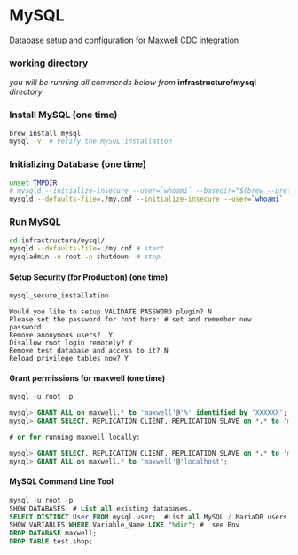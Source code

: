 MySQL
=====
Database setup and configuration for Maxwell CDC integration

### working directory
*you will be running all commends below from* **infrastructure/mysql** *directory*

### Install MySQL (one time)
```bash
brew install mysql
mysql -V  # Verify the MySQL installation
```

### Initializing Database (one time)
```bash
unset TMPDIR
# mysqld --initialize-insecure --user=`whoami` --basedir="$(brew --prefix mysql)"  --datadir=./data
mysqld --defaults-file=./my.cnf --initialize-insecure --user=`whoami`
```

### Run MySQL
```bash
cd infrastructure/mysql/
mysqld --defaults-file=./my.cnf # start
mysqladmin -u root -p shutdown  # stop
```

#### Setup Security (for Production) (one time)
```bash
mysql_secure_installation
```
```
Would you like to setup VALIDATE PASSWORD plugin? N
Please set the password for root here: # set and remember new password.
Remove anonymous users?  Y
Disallow root login remotely? Y
Remove test database and access to it? N
Reload privilege tables now? Y
```

#### Grant permissions for maxwell (one time)
```sql
mysql -u root -p

mysql> GRANT ALL on maxwell.* to 'maxwell'@'%' identified by 'XXXXXX';
mysql> GRANT SELECT, REPLICATION CLIENT, REPLICATION SLAVE on *.* to 'maxwell'@'%';

# or for running maxwell locally:

mysql> GRANT SELECT, REPLICATION CLIENT, REPLICATION SLAVE on *.* to 'maxwell'@'localhost' identified by 'XXXXXX';
mysql> GRANT ALL on maxwell.* to 'maxwell'@'localhost';
```

#### MySQL Command Line Tool
```sql
mysql -u root -p
SHOW DATABASES; # List all existing databases.
SELECT DISTINCT User FROM mysql.user;  #List all MySQL / MariaDB users.
SHOW VARIABLES WHERE Variable_Name LIKE "%dir"; #  see Env
DROP DATABASE maxwell;
DROP TABLE test.shop;
```
